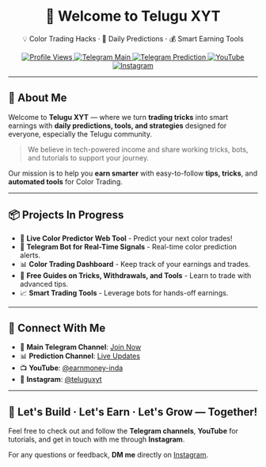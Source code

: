 <h1 align="center">👋 Welcome to Telugu XYT</h1>

<p align="center">
  💡 Color Trading Hacks · 🎯 Daily Predictions · 💰 Smart Earning Tools  
</p>

<p align="center">
  <a href="https://github.com/teluguxyt-official">
    <img src="https://komarev.com/ghpvc/?username=teluguxyt-official&style=flat-square&color=blue" alt="Profile Views" />
  </a>
  <a href="https://t.me/+mGpNyd66RbMxMzc1">
    <img src="https://img.shields.io/badge/Telegram-Main%20Channel-blue?style=flat-square&logo=telegram" alt="Telegram Main" />
  </a>
  <a href="https://t.me/+6DsJIYz8_jg3M2Nl">
    <img src="https://img.shields.io/badge/Telegram-Prediction%20Channel-purple?style=flat-square&logo=telegram" alt="Telegram Prediction" />
  </a>
  <a href="https://youtube.com/@earnmoney-inda?si=-k2tQ7PdwcM_npTp">
    <img src="https://img.shields.io/badge/YouTube-Subscribe-red?style=flat-square&logo=youtube" alt="YouTube" />
  </a>
  <a href="https://www.instagram.com/teluguxyt/?igsh=MXAwdHQ4N3V6YmcyZA%3D%3D#">
    <img src="https://img.shields.io/badge/Instagram-Follow-pink?style=flat-square&logo=instagram" alt="Instagram" />
  </a>
</p>

---

## 🚀 About Me

Welcome to **Telugu XYT** — where we turn **trading tricks** into smart earnings with **daily predictions, tools, and strategies** designed for everyone, especially the Telugu community.

> We believe in tech-powered income and share working tricks, bots, and tutorials to support your journey.

Our mission is to help you **earn smarter** with easy-to-follow **tips, tricks**, and **automated tools** for Color Trading.

---

## 📦 Projects In Progress

- 🔮 **Live Color Predictor Web Tool** - Predict your next color trades!
- 🤖 **Telegram Bot for Real-Time Signals** - Real-time color prediction alerts.
- 📊 **Color Trading Dashboard** - Keep track of your earnings and trades.
- 📘 **Free Guides on Tricks, Withdrawals, and Tools** - Learn to trade with advanced tips.
- 📈 **Smart Trading Tools** - Leverage bots for hands-off earnings.

---

## 🔗 Connect With Me

- 📢 **Main Telegram Channel**: [Join Now](https://t.me/+mGpNyd66RbMxMzc1)
- 📊 **Prediction Channel**: [Live Updates](https://t.me/+6DsJIYz8_jg3M2Nl)
- 📺 **YouTube**: [@earnmoney-inda](https://youtube.com/@earnmoney-inda?si=-k2tQ7PdwcM_npTp)
- 📸 **Instagram**: [@teluguxyt](https://www.instagram.com/teluguxyt/?igsh=MXAwdHQ4N3V6YmcyZA%3D%3D)

---

## 🙌 Let's Build · Let's Earn · Let's Grow — Together!

Feel free to check out and follow the **Telegram channels**, **YouTube** for tutorials, and get in touch with me through **Instagram**.

For any questions or feedback, **DM me** directly on [Instagram](https://www.instagram.com/teluguxyt/?igsh=MXAwdHQ4N3V6YmcyZA%3D%3D).


